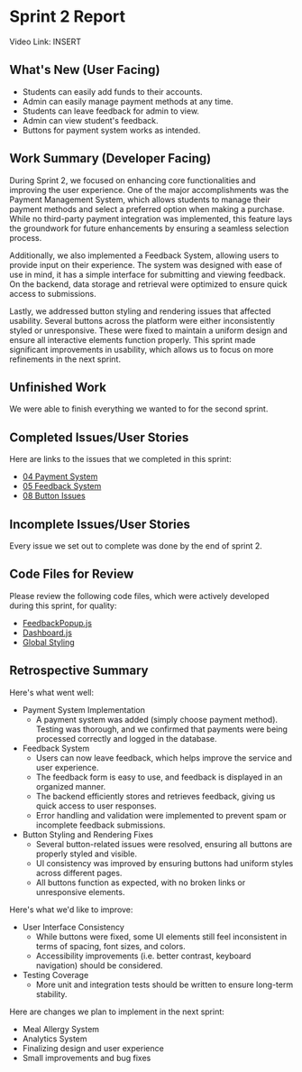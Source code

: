 # Sprint 2 Report 
Video Link: INSERT
## What's New (User Facing)
 * Students can easily add funds to their accounts.
 * Admin can easily manage payment methods at any time.
 * Students can leave feedback for admin to view.
 * Admin can view student's feedback.
 * Buttons for payment system works as intended.

## Work Summary (Developer Facing)
During Sprint 2, we focused on enhancing core functionalities and improving the user experience. One of the major accomplishments was the Payment Management System, which allows students to manage their payment methods and select a preferred option when making a purchase. While no third-party payment integration was implemented, this feature lays the groundwork for future enhancements by ensuring a seamless selection process.

Additionally, we also implemented a Feedback System, allowing users to provide input on their experience. The system was designed with ease of use in mind, it has a simple interface for submitting and viewing feedback. On the backend, data storage and retrieval were optimized to ensure quick access to submissions.

Lastly, we addressed button styling and rendering issues that affected usability. Several buttons across the platform were either inconsistently styled or unresponsive. These were fixed to maintain a uniform design and ensure all interactive elements function properly. This sprint made significant improvements in usability, which allows us to focus on more refinements in the next sprint.

## Unfinished Work
We were able to finish everything we wanted to for the second sprint.

## Completed Issues/User Stories
Here are links to the issues that we completed in this sprint:
 * [04 Payment System](https://github.com/aryputh/dining-meal-management-system/issues/6)
 * [05 Feedback System](https://github.com/aryputh/dining-meal-management-system/issues/4)
 * [08 Button Issues](https://github.com/aryputh/dining-meal-management-system/issues/20)
 
 ## Incomplete Issues/User Stories
  Every issue we set out to complete was done by the end of sprint 2.

## Code Files for Review
Please review the following code files, which were actively developed during this sprint, for quality:
 * [FeedbackPopup.js](https://github.com/aryputh/dining-meal-management-system/blob/main/frontend/src/components/FeedbackPopup.js)
 * [Dashboard.js](https://github.com/aryputh/dining-meal-management-system/blob/main/frontend/src/pages/Dashboard.js)
 * [Global Styling](https://github.com/aryputh/dining-meal-management-system/blob/main/frontend/src/styles/global.css)
 
## Retrospective Summary
Here's what went well:
 * Payment System Implementation
    * A payment system was added (simply choose payment method). Testing was thorough, and we confirmed that payments were being processed correctly and logged in the database.
 * Feedback System
    * Users can now leave feedback, which helps improve the service and user experience.
    * The feedback form is easy to use, and feedback is displayed in an organized manner.
    * The backend efficiently stores and retrieves feedback, giving us quick access to user responses.
    * Error handling and validation were implemented to prevent spam or incomplete feedback submissions.
 * Button Styling and Rendering Fixes
    * Several button-related issues were resolved, ensuring all buttons are properly styled and visible.
    * UI consistency was improved by ensuring buttons had uniform styles across different pages.
    * All buttons function as expected, with no broken links or unresponsive elements.
 
Here's what we'd like to improve:
 * User Interface Consistency
    * While buttons were fixed, some UI elements still feel inconsistent in terms of spacing, font sizes, and colors.
    * Accessibility improvements (i.e. better contrast, keyboard navigation) should be considered.
 * Testing Coverage
    * More unit and integration tests should be written to ensure long-term stability.
  
Here are changes we plan to implement in the next sprint:
   * Meal Allergy System
   * Analytics System
   * Finalizing design and user experience
   * Small improvements and bug fixes
